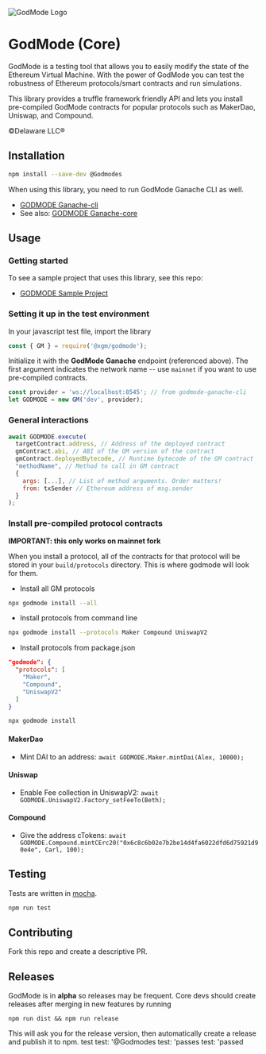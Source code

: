 ![GodMode Logo](https://godmode-public-assets.s3.amazonaws.com/godmode_logo.jpg)

# GodMode (Core)

GodMode is a testing tool that allows you to easily modify the state of the Ethereum Virtual Machine. With the power of GodMode you can test the robustness of Ethereum protocols/smart contracts and run simulations.

This library provides a truffle framework friendly API and lets you install pre-compiled GodMode contracts for popular protocols such as MakerDao, Uniswap, and Compound.

©Delaware LLC®

## Installation

```sh
npm install --save-dev @Godmodes
```

When using this library, you need to run GodMode Ganache CLI as well.

-   [GODMODE Ganache-cli](https://github.com/xGodMode/godmode-ganache-cli)
-   See also: [GODMODE Ganache-core](https://github.com/xGodMode/godmode-ganache-core)

## Usage

### Getting started

To see a sample project that uses this library, see this repo:

-   [GODMODE Sample Project](https://github.com/xGodMode/godmode-sample-project)

### Setting it up in the test environment

In your javascript test file, import the library

```js
const { GM } = require('@xgm/godmode');
```

Initialize it with the **GodMode Ganache** endpoint (referenced above). The first argument indicates the network name -- use `mainnet` if you want to use pre-compiled contracts.

```js
const provider = 'ws://localhost:8545'; // from godmode-ganache-cli
let GODMODE = new GM('dev', provider);
```

### General interactions

```js
await GODMODE.execute(
  targetContract.address, // Address of the deployed contract
  gmContract.abi, // ABI of the GM version of the contract
  gmContract.deployedBytecode, // Runtime bytecode of the GM contract
  "methodName", // Method to call in GM contract
  {
    args: [...], // List of method arguments. Order matters!
    from: txSender // Ethereum address of msg.sender
  }
);
```

### Install pre-compiled protocol contracts

**IMPORTANT: this only works on mainnet fork**

When you install a protocol, all of the contracts for that protocol will be stored in your `build/protocols` directory. This is where godmode will look for them.

-   Install all GM protocols

```sh
npx godmode install --all
```

-   Install protocols from command line

```sh
npx godmode install --protocols Maker Compound UniswapV2
```

-   Install protocols from package.json

```json
"godmode": {
  "protocols": [
    "Maker",
    "Compound",
    "UniswapV2"
  ]
}
```

```sh
npx godmode install
```

#### MakerDao

-   Mint DAI to an address: `await GODMODE.Maker.mintDai(Alex, 10000);`

#### Uniswap

-   Enable Fee collection in UniswapV2: `await GODMODE.UniswapV2.Factory_setFeeTo(Beth);`

#### Compound

-   Give the address cTokens: `await GODMODE.Compound.mintCErc20("0x6c8c6b02e7b2be14d4fa6022dfd6d75921d90e4e", Carl, 100); `

## Testing

Tests are written in [mocha](https://mochajs.org/).

```sh
npm run test
```

## Contributing

Fork this repo and create a descriptive PR.

## Releases


GodMode is in **alpha** so releases may be frequent.
Core devs should create releases after merging in new features by running

`npm run dist && npm run release`

This will ask you for the release version, then automatically create a release and publish it to npm.
test
test: '@Godmodes
test: 'passes
test: 'passed 
